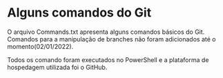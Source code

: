 # Alguns comandos do Git

O arquivo Commands.txt apresenta alguns comandos básicos do Git. Comandos para a manipulação de branches não foram
adicionados até o momento(02/01/2022).

Todos os comando foram executados no PowerShell e a plataforma de hospedagem utilizada foi o GitHub.